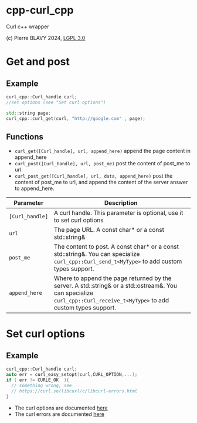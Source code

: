 # cpp-curl_cpp
Curl c++ wrapper

(c) Pierre BLAVY 2024, [LGPL 3.0](https://www.gnu.org/licenses/lgpl-3.0.txt)


# Get and post
## Example
```c++
curl_cpp::Curl_handle curl;
//set options (see "Set curl options")

std::string page;
curl_cpp::curl_get(curl, "http://google.com" , page);
```

## Functions
* `curl_get([Curl_handle], url, append_here)` append the page content in append_here
* `curl_post([Curl_handle], url, post_me)` post the content of post_me to url
* `curl_post_get([Curl_handle], url, data, append_here)` post the content of post_me to url, and append the content of the server answer to append_here.

| Parameter       | Description |
| --------------- | ------------- |
| `[Curl_handle]` | A curl handle. This parameter is optional, use it to set curl options  |
|`url`            | The page URL. A const char* or a const std::string& |
|`post_me`        | The content to post. A const char* or a const std::string&. You can specialize `curl_cpp::Curl_send_t<MyType>` to add custom types support. |
|`append_here`    | Where to append the page returned by the server. A std::string& or a std::ostream&. You can specialize `curl_cpp::Curl_receive_t<MyType>` to add custom types support. |


# Set curl options
## Example
```c++
curl_cpp::Curl_handle curl;
auto err = curl_easy_setopt(curl,CURL_OPTION,...);
if ( err != CURLE_OK  ){
  // something wrong, see
  // https://curl.se/libcurl/c/libcurl-errors.html
}
```

* The curl options are documented [here](https://curl.se/libcurl/c/curl_easy_setopt.html)
* The curl errors are documented [here](https://curl.se/libcurl/c/libcurl-errors.html)
